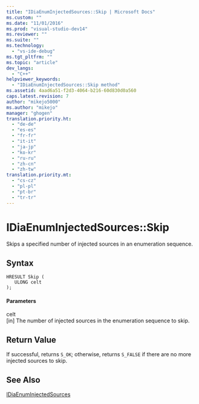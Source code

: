 ```yaml
---
title: "IDiaEnumInjectedSources::Skip | Microsoft Docs"
ms.custom: ""
ms.date: "11/01/2016"
ms.prod: "visual-studio-dev14"
ms.reviewer: ""
ms.suite: ""
ms.technology: 
  - "vs-ide-debug"
ms.tgt_pltfrm: ""
ms.topic: "article"
dev_langs: 
  - "C++"
helpviewer_keywords: 
  - "IDiaEnumInjectedSources::Skip method"
ms.assetid: 4aad6a51-f2d3-4064-b216-60d830d0a560
caps.latest.revision: 7
author: "mikejo5000"
ms.author: "mikejo"
manager: "ghogen"
translation.priority.ht: 
  - "de-de"
  - "es-es"
  - "fr-fr"
  - "it-it"
  - "ja-jp"
  - "ko-kr"
  - "ru-ru"
  - "zh-cn"
  - "zh-tw"
translation.priority.mt: 
  - "cs-cz"
  - "pl-pl"
  - "pt-br"
  - "tr-tr"
---
```

# IDiaEnumInjectedSources::Skip
Skips a specified number of injected sources in an enumeration sequence.  
  
## Syntax  
  
```cpp#  
HRESULT Skip (   
   ULONG celt  
);  
```  
  
#### Parameters  
 celt  
 [in] The number of injected sources in the enumeration sequence to skip.  
  
## Return Value  
 If successful, returns `S_OK`; otherwise, returns `S_FALSE` if there are no more injected sources to skip.  
  
## See Also  
 [IDiaEnumInjectedSources](../../debugger/debug-interface-access/idiaenuminjectedsources.md)